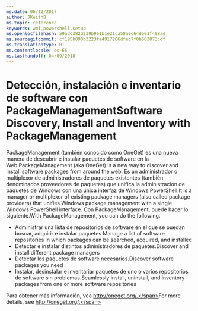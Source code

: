 ```yaml
---
ms.date: 06/12/2017
author: JKeithB
ms.topic: reference
keywords: wmf,powershell,setup
ms.openlocfilehash: 59adc382d239b961b1e21ca58a0c64de01f498ad
ms.sourcegitcommit: cf195b090b3223fa4917206dfec7f0b603873cdf
ms.translationtype: HT
ms.contentlocale: es-ES
ms.lasthandoff: 04/09/2018
---
```

# <a name="software-discovery-install-and-inventory-with-packagemanagement"></a><span data-ttu-id="3cb09-102">Detección, instalación e inventario de software con PackageManagement</span><span class="sxs-lookup"><span data-stu-id="3cb09-102">Software Discovery, Install and Inventory with PackageManagement</span></span>

<span data-ttu-id="3cb09-103">PackageManagement (también conocido como OneGet) es una nueva manera de descubrir e instalar paquetes de software en la Web.</span><span class="sxs-lookup"><span data-stu-id="3cb09-103">PackageManagement (aka OneGet) is a new way to discover and install software packages from around the web.</span></span> <span data-ttu-id="3cb09-104">Es un administrador o multiplexor de administradores de paquetes existentes (también denominados proveedores de paquetes) que unifica la administración de paquetes de Windows con una única interfaz de Windows PowerShell.</span><span class="sxs-lookup"><span data-stu-id="3cb09-104">It is a manager or multiplexor of existing package managers (also called package providers) that unifies Windows package management with a single Windows PowerShell interface.</span></span> <span data-ttu-id="3cb09-105">Con PackageManagement, puede hacer lo siguiente.</span><span class="sxs-lookup"><span data-stu-id="3cb09-105">With PackageManagement, you can do the following.</span></span>

-   <span data-ttu-id="3cb09-106">Administrar una lista de repositorios de software en el que se puedan buscar, adquirir e instalar paquetes.</span><span class="sxs-lookup"><span data-stu-id="3cb09-106">Manage a list of software repositories in which packages can be searched, acquired, and installed</span></span>
-   <span data-ttu-id="3cb09-107">Detectar e instalar distintos administradores de paquetes.</span><span class="sxs-lookup"><span data-stu-id="3cb09-107">Discover and install different package managers</span></span>
-   <span data-ttu-id="3cb09-108">Detectar los paquetes de software necesarios.</span><span class="sxs-lookup"><span data-stu-id="3cb09-108">Discover software packages you need</span></span>
-   <span data-ttu-id="3cb09-109">Instalar, desinstalar e inventariar paquetes de uno o varios repositorios de software sin problemas.</span><span class="sxs-lookup"><span data-stu-id="3cb09-109">Seamlessly install, uninstall, and inventory packages from one or more software repositories</span></span>

<span data-ttu-id="3cb09-110">Para obtener más información, vea http://oneget.org/.</span><span class="sxs-lookup"><span data-stu-id="3cb09-110">For more details, see http://oneget.org/.</span></span>